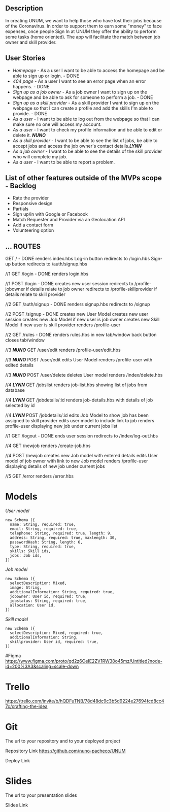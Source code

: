 ## Description

In creating  UNUM, we want to help those who have lost their jobs because of the Coronavirus. In order to support them to earn some "money" to face expenses, once people Sign In at UNUM they offer the ability to perform some tasks (home oriented). The app will facilitate the match between job owner and skill provider.


## User Stories

- *Homepage* - As a user I want to be able to access the homepage and be able to sign up or login. - DONE
- *404 page* - As a user I want to see an error page when an error happens. - DONE
- *Sign up as a job owner* - As a job owner I want to sign up on the webpage and be able to ask for someone to perform a job. - DONE
- *Sign up as a skill provider* - As a skill provider I want to sign up on the webpage so that I can create a profile and add the skills I'm able to provide. - DONE
- *As a user* - I want to be able to log out from the webpage so that I can make sure no one will access my account.
- *As a user* - I want to check my profile information and be able to edit or delete it. ***NUNO***
- *As a skill provider* - I want to be able to see the list of jobs, be able to accept jobs and access the job owner's contact details.***LYNN***
- *As a job owner* - I want to be able to see the details of the skill provider who will complete my job.
- *As a user* - I want to be able to report a problem.



## List of other features outside of the MVPs scope - Backlog

- Rate the provider
- Responsive design
- Partials
- Sign up/in with Google or Facebook
- Match Requester and Provider via an Geolocation API
- Add a contact form
- Volunteering option


## ... ROUTES

GET / - DONE
renders index.hbs
Log-in button redirects to /login.hbs 
Sign-up button redirects to /auth/signup.hbs


//1 GET /login - DONE
renders login.hbs

//1 POST /login - DONE
creates new user session
redirects to /profile-jobowner if details relate to job owner
redirects to /profile-skillprovider if details relate to skill provider

//2 GET /auth/signup - DONE
renders signup.hbs 
redirects to /signup

//2 POST /signup - DONE
creates new User Model
creates new user session
creates new Job Model if new user is job owner
creates new Skill Model if new user is skill provider
renders /profile-user 

//2 GET /rules - DONE
renders rules.hbs in new tab/window
back button closes tab/window

//3 ***NUNO*** GET /user/edit
renders /profile-user/edit.hbs

//3 ***NUNO*** POST /user/edit
edits User Model
renders /profile-user with edited details

//3 ***NUNO*** POST /user/delete
deletes User model
renders /index/delete.hbs

//4 ***LYNN*** GET /jobslist
renders job-list.hbs showing list of jobs from database

//4 ***LYNN*** GET /jobdetails/:id
renders job-details.hbs with details of job selected by id

//4 ***LYNN*** POST /jobdetails/:id
edits Job Model to show job has been assigned to skill provider
edits user model to include link to job
renders profile-user displaying new job under current jobs list

//1 GET /logout - DONE
ends user session
redirects to /index/log-out.hbs

//4 GET /newjob
renders /create-job.hbs

//4 POST /newjob
creates new Job model with entered details
edits User model of job owner with link to new Job model
renders /profile-user displaying details of new job under current jobs

//5 GET /error
renders /error.hbs


# Models

 *User model*

    new Schema ({
      name: String, required: true,
      email: String, required: true,
      telephone: String, required: true, length: 9, 
      address: String, required: true, maxlength: 30,
      passwordHash: String, length: 6,
      type: String, required: true,
      skills: Skill ids,
      jobs: Job ids, 
    })



 *Job model*
 
    new Schema ({
      selectDescription: Mixed,
      image: String,
      additionalInformation: String, required: true,
      jobowner: User id, required: true,
      jobstatus: String, required: true,
      allocation: User id,
    })


 *Skill model*
 
    new Schema ({
      selectDescription: Mixed, required: true,
      additionalInformation: String, 
      skillprovider: User id, required: true,
    })




#Figma
https://www.figma.com/proto/qd2z6OeIE2ZV1RW38o45mz/Untitled?node-id=200%3A3&scaling=scale-down


# Trello

https://trello.com/invite/b/hQDFuTNB/78d48dc9c3b5d9224e27694fcd8cc47c/crafting-the-idea


# Git

The url to your repository and to your deployed project 

Repository Link
https://github.com/nuno-pacheco/UNUM

Deploy Link

# Slides

The url to your presentation slides

Slides Link
